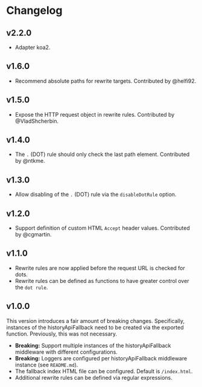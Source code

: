 # Changelog

## v2.2.0

- Adapter koa2.

## v1.6.0

- Recommend absolute paths for rewrite targets. Contributed by @helfi92.

## v1.5.0

- Expose the HTTP request object in rewrite rules. Contributed by @VladShcherbin.

## v1.4.0

- The `.` (DOT) rule should only check the last path element. Contributed by @ntkme.

## v1.3.0

- Allow disabling of the `.` (DOT) rule via the `disableDotRule` option.

## v1.2.0

- Support definition of custom HTML `Accept` header values. Contributed by @cgmartin.

## v1.1.0

- Rewrite rules are now applied before the request URL is checked for dots.
- Rewrite rules can be defined as functions to have greater control over the `dot rule`.

## v1.0.0

This version introduces a fair amount of breaking changes. Specifically, instances of the historyApiFallback need to be created via the exported function. Previously, this was not necessary.

- **Breaking:** Support multiple instances of the historyApiFallback middleware with different configurations.
- **Breaking:** Loggers are configured per historyApiFallback middleware instance (see `README.md`).
- The fallback index HTML file can be configured. Default is `/index.html`.
- Additional rewrite rules can be defined via regular expressions.
